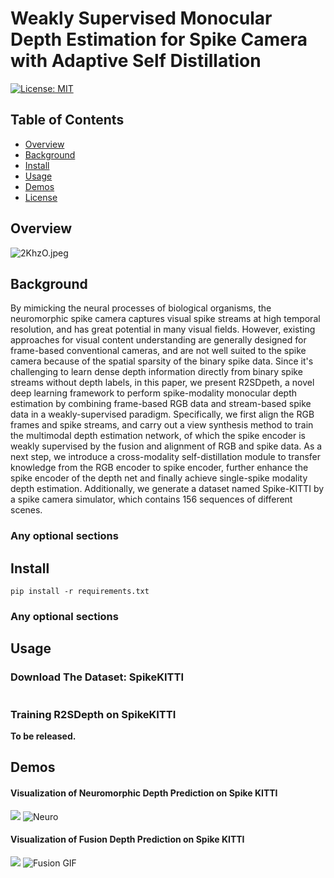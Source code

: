 # Weakly Supervised Monocular Depth Estimation for Spike Camera with Adaptive Self Distillation



[![License: MIT](https://img.shields.io/badge/License-MIT-yellow.svg)](https://opensource.org/licenses/MIT)



## Table of Contents
- [Overview](#overview)
- [Background](#background)
- [Install](#install)
- [Usage](#usage)
- [Demos](#demos)
- [License](#license)

## Overview

![2KhzO.jpeg](https://i.imgs.ovh/2023/10/20/2KhzO.jpeg)

## Background

By mimicking the neural processes of biological organisms, the neuromorphic spike camera captures visual spike streams at high temporal resolution, and has great potential in many visual fields. 
However, existing approaches for visual content understanding are generally designed for frame-based conventional cameras, and are not well suited to the spike camera because of the spatial sparsity of the binary spike data. Since it's challenging to learn dense depth information directly from binary spike streams without depth labels, in this paper, we present R2SDpeth, a novel deep learning framework to perform spike-modality monocular depth estimation by combining frame-based RGB data and stream-based spike data in a weakly-supervised paradigm. Specifically, we first align the RGB frames and spike streams, and carry out a view synthesis method to train the multimodal depth estimation network, of which the spike encoder is weakly supervised by the fusion and alignment of RGB and spike data. As a next step, we introduce a cross-modality self-distillation module to transfer knowledge from the RGB encoder to spike encoder, further enhance the spike encoder of the depth net and finally achieve single-spike modality depth estimation.
Additionally, we generate a dataset named Spike-KITTI by a spike camera simulator, which contains 156 sequences of different scenes.  

### Any optional sections

## Install

```
pip install -r requirements.txt
```

### Any optional sections

## Usage

### Download The Dataset: SpikeKITTI

```
```
### Training R2SDepth on SpikeKITTI

**To be released.**

## Demos 

####  Visualization of Neuromorphic Depth Prediction on Spike KITTI

![](https://i.imgs.ovh/2023/10/20/2s7NA.gif)
![Neuro](neuromorphic.gif)
####  Visualization of Fusion Depth Prediction on Spike KITTI

![](https://i.imgs.ovh/2023/10/20/2sQp5.gif)
![Fusion GIF](fusion.gif)

